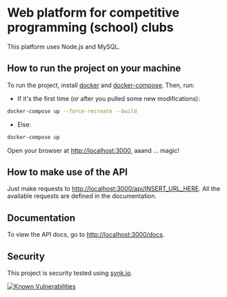 # Web platform for competitive programming (school) clubs

This platform uses Node.js and MySQL.

## How to run the project on your machine

To run the project, install [docker](https://www.docker.com/) and [docker-compose](https://docs.docker.com/compose/install/). Then, run:

* If it's the first time (or after you pulled some new modifications):
```sh
docker-compose up --force-recreate --build
```

* Else:
```sh
docker-compose up
```


Open your browser at [http://localhost:3000](http://localhost:3000), aaand ... magic!

## How to make use of the API

Just make requests to [http://localhost:3000/api/INSERT_URL_HERE](http://localhost:3000/api/INSERT_URL_HERE). All the available requests are defined in the documentation.

## Documentation

To view the API docs, go to [http://localhost:3000/docs](http://localhost:3000/docs).

## Security

This project is security tested using [synk.io](https://snyk.io).

[![Known Vulnerabilities](https://snyk.io/test/github/andreigasparovici/cerc-info/badge.svg?targetFile=node%2Fpackage.json)](https://snyk.io/test/github/andreigasparovici/cerc-info?targetFile=node%2Fpackage.json)
